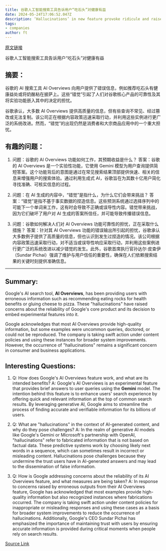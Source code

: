```yaml
---
title: 谷歌人工智能搜索工具告诉用户“吃石头”对健康有益
date: 2024-05-24T17:06:52.047Z
description: ‘Hallucinations’ in new feature provoke ridicule and raise questions about betting core business on an experimental product
tags: 
- companies
author: ft
---
```


[原文链接](https://ft.com/content/13b5b637-f2bb-4208-bed4-2fa760adfb7f)

谷歌人工智能搜索工具告诉用户“吃石头”对健康有益

## 摘要：
谷歌的 AI 搜索工具 AI Overviews 向用户提供了错误信息，例如推荐吃石头有健康益处或将奶酪粘在披萨上。这些“错觉”引起了人们对谷歌核心产品的可靠性及其将实验功能嵌入其中的决定的担忧。

谷歌承认，大多数 AI Overviews 提供高质量的信息，但有些查询不常见、经过篡改或无法复制。该公司正在根据内容政策迅速采取行动，并利用这些实例进行更广泛的系统改进。然而，“错觉”的出现仍然是消费者和大宗商品应用中的一个重大担忧。

## 有趣的问题：

1. 问题：谷歌的 AI Overviews 功能如何工作，其预期收益是什么？
   答案：谷歌的 AI Overviews 是一个实验性功能，它使用 Gemini 模型为用户查询提供简短答案。这个功能背后的意图是通过在常见搜索结果顶部提供快速、相关的信息来增强用户的搜索体验。通过利用生成式 AI，谷歌旨在为其数十亿用户简化寻找准确、可核实信息的过程。

2. 问题：在 AI 生成的内容中，“错觉”是指什么，为什么它们会带来挑战？
   答案：“错觉”是指不基于事实数据的捏造信息。这些预测系统通过选择序列中的可能下一个单词来工作，这有时会导致不正确或误导性内容。错觉带来挑战，因为它们破坏了用户对 AI 生成的答案所信任，并可能导致传播错误信息。

3. 问题：谷歌如何解决人们对 AI Overviews 功能可靠性的担忧，正在采取什么措施？
   答案：针对其 AI Overviews 功能的错误输出所引起的担忧，谷歌承认大多数例子提供了高质量的信息，但也认识到发生过捏造的情况。该公司根据内容政策迅速采取行动，对不适当或误导性响应采取行动，并利用这些案例进行更广泛的系统改进以减少错觉的发生。此外，谷歌首席执行官孙达尔·皮查伊（Sundar Pichai）强调了维护与用户信任的重要性，确保在人们依赖搜索结果的关键时刻提供准确信息。

---

## Summary:
Google's AI search tool, **AI Overviews**, has been providing users with erroneous information such as recommending eating rocks for health benefits or gluing cheese to pizza. These "hallucinations" have raised concerns about the reliability of Google's core product and its decision to embed experimental features into it.

Google acknowledges that most AI Overviews provide high-quality information, but some examples were uncommon queries, doctored, or could not be reproduced. The company is taking swift action under content policies and using these instances for broader system improvements. However, the occurrence of "hallucinations" remains a significant concern in consumer and business applications.

## Interesting Questions:
1. Q: How does Google's AI Overviews feature work, and what are its intended benefits?
A: Google's AI Overviews is an experimental feature that provides brief answers to user queries using the **Gemini** model. The intention behind this feature is to enhance users' search experience by offering quick and relevant information at the top of common search results. By leveraging generative AI, Google aims to streamline the process of finding accurate and verifiable information for its billions of users.

2. Q: What are "hallucinations" in the context of AI-generated content, and why do they pose challenges?
A: In the realm of generative AI models like Google's Gemini or Microsoft's partnership with OpenAI, "hallucinations" refer to fabricated information that is not based on factual data. These predictive systems work by choosing likely next words in a sequence, which can sometimes result in incorrect or misleading content. Hallucinations pose challenges because they undermine the trust users have in AI-generated answers and may lead to the dissemination of false information.

3. Q: How is Google addressing concerns about the reliability of its AI Overviews feature, and what measures are being taken?
A: In response to concerns raised by erroneous outputs from their AI Overviews feature, Google has acknowledged that most examples provide high-quality information but also recognized instances where fabrications occurred. The company is taking swift action under content policies for inappropriate or misleading responses and using these cases as a basis for broader system improvements to reduce the occurrence of hallucinations. Additionally, Google's CEO Sundar Pichai has emphasized the importance of maintaining trust with users by ensuring accurate information is provided during critical moments when people rely on search results.

[Source Link](https://ft.com/content/13b5b637-f2bb-4208-bed4-2fa760adfb7f)

